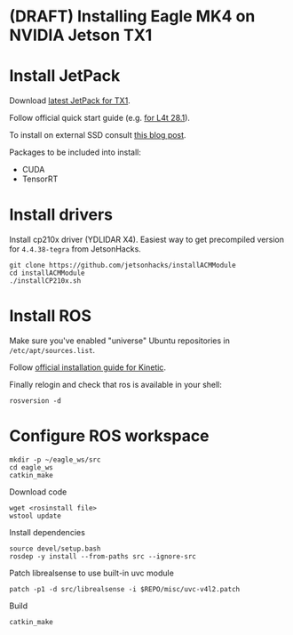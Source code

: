 # (DRAFT) Installing Eagle MK4 on NVIDIA Jetson TX1

# Install JetPack

Download [latest JetPack for TX1](https://developer.nvidia.com/embedded/jetpack).

Follow official quick start guide (e.g. [for L4t 28.1](http://developer2.download.nvidia.com/embedded/L4T/r28_Release_v2.0/BSP/l4t_quick_start_guide.txt)).

To install on external SSD consult [this blog post](http://polarnick.com/blogs/other/gpu/embedded/nvidia/cuda/2017/05/24/Jetson-tx2-OS-on-ssd.html).

Packages to be included into install:
- CUDA
- TensorRT

# Install drivers

Install cp210x driver (YDLIDAR X4). Easiest way to get precompiled version for `4.4.38-tegra` from JetsonHacks.
```
git clone https://github.com/jetsonhacks/installACMModule
cd installACMModule
./installCP210x.sh
```

# Install ROS

Make sure you've enabled "universe" Ubuntu repositories in `/etc/apt/sources.list`.

Follow [official installation guide for Kinetic](http://wiki.ros.org/kinetic/Installation/Ubuntu).

Finally relogin and check that ros is available in your shell:
```
rosversion -d
```

# Configure ROS workspace

```
mkdir -p ~/eagle_ws/src
cd eagle_ws
catkin_make
```

Download code
```
wget <rosinstall file>
wstool update
```

Install dependencies
```
source devel/setup.bash
rosdep -y install --from-paths src --ignore-src
```

Patch librealsense to use built-in uvc module
```
patch -p1 -d src/librealsense -i $REPO/misc/uvc-v4l2.patch
```

Build
```
catkin_make
```
